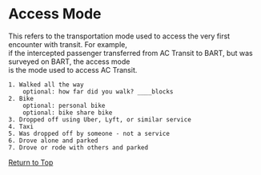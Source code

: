 # Access Mode 


This refers to the transportation mode used to access the very first encounter with transit. For example,  
if the intercepted passenger transferred from AC Transit to BART, but was surveyed on BART, the access mode  
is the mode used to access AC Transit.  

     


```
1. Walked all the way   
	optional: how far did you walk? ____blocks  
2. Bike  
 	optional: personal bike  
	optional: bike share bike  
3. Dropped off using Uber, Lyft, or similar service  
4. Taxi  
5. Was dropped off by someone - not a service  
6. Drove alone and parked  
7. Drove or rode with others and parked     
```

[Return to Top](./README.md)


